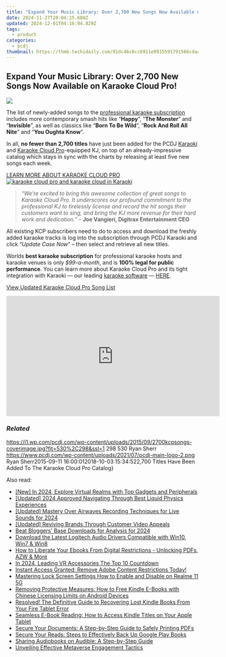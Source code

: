 ```yaml
---
title: "Expand Your Music Library: Over 2,700 New Songs Now Available on Karaoke Cloud Pro!"
date: 2024-11-27T20:04:15.608Z
updated: 2024-12-01T04:16:04.829Z
tags:
  - product
categories:
  - pcdj
thumbnail: https://thmb.techidaily.com/91dc46c6cc6911e9915591791566cdaadd16613fc33817ba0857c51273b662cd.JPG
---
```


## Expand Your Music Library: Over 2,700 New Songs Now Available on Karaoke Cloud Pro!

[![](https://i1.wp.com/pcdj.com/wp-content/uploads/2015/09/2700kcpsongs-coverimage.jpg?resize=530%2C298&ssl=1)](https://i1.wp.com/pcdj.com/wp-content/uploads/2015/09/2700kcpsongs-coverimage.jpg?fit=530%2C298&ssl=1 "2700kcpsongs-coverimage")

The list of newly-added songs to the [professional karaoke subscription](https://tools.techidaily.com/pcdj/products/) includes more contemporary smash hits like “**Happy**”, “**The Monster**” and “**Invisible**”, as well as classics like “**Born To Be Wild**”, “**Rock And Roll All Nite**” and “**You Oughta Know**”.

In all, **no fewer than 2,700 titles** have just been added for the PCDJ [Karaoki](https://tools.techidaily.com/pcdj/products/) and [Karaoke Cloud Pro](https://tools.techidaily.com/pcdj/products/)\-equipped KJ, on top of an already-impressive catalog which stays in sync with the charts by releasing at least five new songs each week.

[LEARN MORE ABOUT KARAOKE CLOUD PRO ![karaoke cloud pro and karaoke cloud in Karaoki](https://i0.wp.com/pcdj.com/wp-content/uploads/2014/06/kc-kcp-karaoki-1.png?fit=300%2C242&ssl=1 "karaoke cloud pro and karaoke cloud in Karaoki")](https://tools.techidaily.com/pcdj/products/)

> _“We’re excited to bring this awesome collection of great songs to Karaoke Cloud Pro. It underscores our profound commitment to the professional KJ to tirelessly license and record the hit songs their customers want to sing, and bring the KJ more revenue for their hard work and dedication.”_ – **Joe Vangieri, Digitrax Entertainment CEO**

All existing KCP subscribers need to do to access and download the freshly added karaoke tracks is log into the subscription through PCDJ Karaoki and click “_Update Case Now_” – then select and retrieve all new titles.

Worlds **best karaoke subscription** for professional karaoke hosts and karaoke venues is only _$99-a-month_, and is **100% legal for public performance**. You can learn more about Karaoke Cloud Pro and its tight integration with Karaoki — our leading [karaoke software](https://tools.techidaily.com/pcdj/products/) — [HERE](https://tools.techidaily.com/pcdj/products/).

[View Updated Karaoke Cloud Pro Song List](https://tools.techidaily.com/pcdj/products/)

<!-- affiliate ads begin -->
<iframe width="560" height="315" src="https://www.youtube.com/embed/qfCSLAhd4FY?si=CUBztmilaeAwl1lw" title="YouTube video player" frameborder="0" allow="accelerometer; autoplay; clipboard-write; encrypted-media; gyroscope; picture-in-picture; web-share" referrerpolicy="strict-origin-when-cross-origin" allowfullscreen></iframe>
<!-- affiliate ads end -->

### _Related_

https://i1.wp.com/pcdj.com/wp-content/uploads/2015/09/2700kcpsongs-coverimage.jpg?fit=530%2C298&ssl=1 298 530 Ryan Sherr https://www.pcdj.com/wp-content/uploads/2021/07/pcdj-main-logo-2.png Ryan Sherr2015-09-11 16:00:012018-10-03 15:34:522,700 Titles Have Been Added To The Karaoke Cloud Pro Catalog}

<ins class="adsbygoogle"
     style="display:block"
     data-ad-format="autorelaxed"
     data-ad-client="ca-pub-7571918770474297"
     data-ad-slot="1223367746"></ins>

<ins class="adsbygoogle"
     style="display:block"
     data-ad-client="ca-pub-7571918770474297"
     data-ad-slot="8358498916"
     data-ad-format="auto"
     data-full-width-responsive="true"></ins>

<span class="atpl-alsoreadstyle">Also read:</span>
<div><ul>
<li><a href="https://fox-friendly.techidaily.com/new-in-2024-explore-virtual-realms-with-top-gadgets-and-peripherals/"><u>[New] In 2024, Explore Virtual Realms with Top Gadgets and Peripherals</u></a></li>
<li><a href="https://on-screen-recording.techidaily.com/updated-2024-approved-navigating-through-best-liquid-physics-experiences/"><u>[Updated] 2024 Approved Navigating Through Best Liquid Physics Experiences</u></a></li>
<li><a href="https://video-screen-grab.techidaily.com/updated-mastery-over-airwaves-recording-techniques-for-live-sounds-for-2024/"><u>[Updated] Mastery Over Airwaves Recording Techniques for Live Sounds for 2024</u></a></li>
<li><a href="https://extra-approaches.techidaily.com/updated-reviving-brands-through-customer-video-appeals/"><u>[Updated] Reviving Brands Through Customer Video Appeals</u></a></li>
<li><a href="https://visual-screen-recording.techidaily.com/beat-bloggers-base-downloads-for-analysis-for-2024/"><u>Beat Bloggers' Base Downloads for Analysis for 2024</u></a></li>
<li><a href="https://driver-download.techidaily.com/download-the-latest-logitech-audio-drivers-compatible-with-win10-win7-and-win8/"><u>Download the Latest Logitech Audio Drivers Compatible with Win10, Win7 & Win8</u></a></li>
<li><a href="https://discover-amazing.techidaily.com/how-to-liberate-your-ebooks-from-digital-restrictions-unlocking-pdfs-azw-and-more/"><u>How to Liberate Your Ebooks From Digital Restrictions - Unlocking PDFs, AZW & More</u></a></li>
<li><a href="https://extra-approaches.techidaily.com/in-2024-leading-vr-accessories-the-top-10-countdown/"><u>In 2024, Leading VR Accessories The Top 10 Countdown</u></a></li>
<li><a href="https://discover-amazing.techidaily.com/instant-access-granted-remove-adobe-content-restrictions-today/"><u>Instant Access Granted: Remove Adobe Content Restrictions Today!</u></a></li>
<li><a href="https://easy-unlock-android.techidaily.com/mastering-lock-screen-settings-how-to-enable-and-disable-on-realme-11-5g-by-drfone-android/"><u>Mastering Lock Screen Settings How to Enable and Disable on Realme 11 5G</u></a></li>
<li><a href="https://discover-amazing.techidaily.com/removing-protective-measures-how-to-free-kindle-e-books-with-chinese-licensing-limits-on-android-devices/"><u>Removing Protective Measures: How to Free Kindle E-Books with Chinese Licensing Limits on Android Devices</u></a></li>
<li><a href="https://discover-amazing.techidaily.com/resolved-the-definitive-guide-to-recovering-lost-kindle-books-from-your-fire-tablet-error/"><u>Resolved! The Definitive Guide to Recovering Lost Kindle Books From Your Fire Tablet Error</u></a></li>
<li><a href="https://discover-amazing.techidaily.com/seamless-e-book-reading-how-to-access-kindle-titles-on-your-apple-tablet/"><u>Seamless E-Book Reading: How to Access Kindle Titles on Your Apple Tablet</u></a></li>
<li><a href="https://discover-amazing.techidaily.com/secure-your-documents-a-step-by-step-guide-to-safely-printing-pdfs/"><u>Secure Your Documents: A Step-by-Step Guide to Safely Printing PDFs</u></a></li>
<li><a href="https://discover-amazing.techidaily.com/secure-your-reads-steps-to-effectively-back-up-google-play-books/"><u>Secure Your Reads: Steps to Effectively Back Up Google Play Books</u></a></li>
<li><a href="https://discover-amazing.techidaily.com/sharing-audiobooks-on-audible-a-step-by-step-guide/"><u>Sharing Audiobooks on Audible: A Step-by-Step Guide</u></a></li>
<li><a href="https://extra-resources.techidaily.com/unveiling-effective-metaverse-engagement-tactics/"><u>Unveiling Effective Metaverse Engagement Tactics</u></a></li>
</ul></div>

